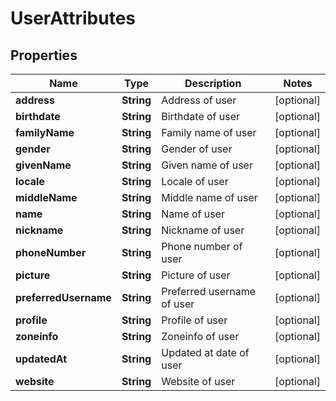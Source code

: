 

# UserAttributes


## Properties

| Name | Type | Description | Notes |
|------------ | ------------- | ------------- | -------------|
|**address** | **String** | Address of user |  [optional] |
|**birthdate** | **String** | Birthdate of user |  [optional] |
|**familyName** | **String** | Family name of user |  [optional] |
|**gender** | **String** | Gender of user |  [optional] |
|**givenName** | **String** | Given name of user |  [optional] |
|**locale** | **String** | Locale of user |  [optional] |
|**middleName** | **String** | Middle name of user |  [optional] |
|**name** | **String** | Name of user |  [optional] |
|**nickname** | **String** | Nickname of user |  [optional] |
|**phoneNumber** | **String** | Phone number of user |  [optional] |
|**picture** | **String** | Picture of user |  [optional] |
|**preferredUsername** | **String** | Preferred username of user |  [optional] |
|**profile** | **String** | Profile of user |  [optional] |
|**zoneinfo** | **String** | Zoneinfo of user |  [optional] |
|**updatedAt** | **String** | Updated at date of user |  [optional] |
|**website** | **String** | Website of user |  [optional] |



